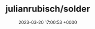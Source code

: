 ---
title: "julianrubisch/solder"
link: "https://github.com/julianrubisch/solder"
date: "2023-03-20 17:00:53 +0000"
description: "Simplistic UI State Management for Rails Apps using Hotwire and Caching"
category: "github"
---